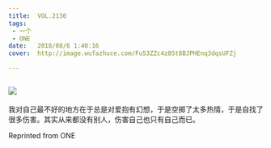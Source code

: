 ```yaml
---
title:	VOL.2130
tags:
 - 一个
 - ONE
date:	2018/08/6 1:40:16
cover:	http://image.wufazhuce.com/Fu53ZZc4z8St8BJPHEnq3dqsUFZj

---
```

![](http://image.wufazhuce.com/Fu53ZZc4z8St8BJPHEnq3dqsUFZj)
---

我对自己最不好的地方在于总是对爱抱有幻想，于是空掷了太多热情，于是自找了很多伤害。其实从来都没有别人，伤害自己也只有自己而已。
 
Reprinted from ONE
